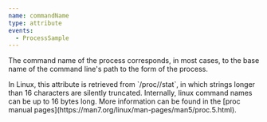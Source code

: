 ```yaml
---
name: commandName
type: attribute
events:
  - ProcessSample
---
```


The command name of the process corresponds, in most cases, to the base name of the command line's path to the form of the process.

<Callout variant="tip">
  In Linux, this attribute is retrieved from `/proc/<PID>/stat`, in which strings longer than 16 characters are silently truncated. Internally, linux command names can be up to 16 bytes long. More information can be found in the [proc manual pages](https://man7.org/linux/man-pages/man5/proc.5.html).
</Callout>
